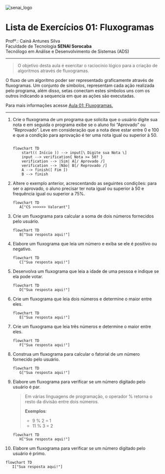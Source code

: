 ![senai_logo](https://transparencia.sp.senai.br/Content/img/logo-senai.png)

# Lista de Exercícios 01: Fluxogramas

Profº.: Cainã Antunes Silva  
Faculdade de Tecnologia **SENAI Sorocaba**  
Tecnólogo em Análise e Desenvolvimento de Sistemas (ADS)

---

> O objetivo desta aula é exercitar o raciocínio lógico para a criação de algoritmos através de fluxogramas.

O fluxo de um algorítmo poder ser representado graficamente através de fluxogramas. Um conjunto de símbolos, representam cada ação realizada pelo programa, além disso, setas conectam estes símbolos uns com os outros indicando a sequencia em que as ações são executadas.

Para mais informações acesse [Aula 01: Fluxogramas.](https://www.notion.so/cainaantunes/Aula-01-Fluxogramas-188bde521b3b80de90f7dbd9407af71e)

---

1. Crie o fluxograma de um programa que solicita que o usuário digite sua nota e em seguida o programa exibe se o aluno foi “Aprovado” ou “Reprovado”. Leve em consideração que a nota deve estar entre 0 e 100 e que a condição para aprovação é ter uma nota igual ou superior à 50.

   ```mermaid

   flowchart TD
       start(( Início )) --> input[\ Digite sua Nota \]
       input --> verification{ Nota >= 50? }
       verification --> |Sim| A[/ Aprovado /]
       verification --> |Não| B[/ Reprovado /]
       A --> finish([ Fim ])
       B --> finish
   ```

2. Altere o exemplo anterior, acrescentando as seguintes condições: para ser o aprovado, o aluno precisar ter nota igual ou superior à 50 e frequência igual ou superior a 75%.

   ```mermaid
   flowchart TD
      A["CS >>>>>> Valorant"]
   ```

3. Crie um fluxograma para calcular a soma de dois números fornecidos pelo usuário.

   ```mermaid
   flowchart TD
      B["Sua resposta aqui!"]
   ```

4. Elabore um fluxograma que leia um número e exiba se ele é positivo ou negativo.

   ```mermaid
   flowchart TD
      C["Sua resposta aqui!"]
   ```

5. Desenvolva um fluxograma que leia a idade de uma pessoa e indique se ela pode votar.

   ```mermaid
   flowchart TD
      D["Sua resposta aqui!"]
   ```

6. Crie um fluxograma que leia dois números e determine o maior entre eles.

   ```mermaid
   flowchart TD
      E["Sua resposta aqui!"]
   ```

7. Crie um fluxograma que leia três números e determine o maior entre eles.

   ```mermaid
   flowchart TD
      F["Sua resposta aqui!"]
   ```

8. Construa um fluxograma para calcular o fatorial de um número fornecido pelo usuário.

   ```mermaid
   flowchart TD
      G["Sua resposta aqui!"]
   ```

9. Elabore um fluxograma para verificar se um número digitado pelo usuário é par.

   > Em várias linguagens de programação, o operador % retorna o resto da divisão entre dois números.
   >
   > **Exemplos**:
   >
   > - 9 % 2 = 1
   > - 11 % 3 = 2

   ```mermaid
   flowchart TD
      H["Sua resposta aqui!"]
   ```

10. Elabore um fluxograma para verificar se um número digitado pelo usuário é primo.

```mermaid
flowchart TD
   I["Sua resposta aqui!"]
```
